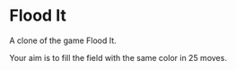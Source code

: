 # Flood It

A clone of the game Flood It.

Your aim is to fill the field with the same color in 25 moves.
